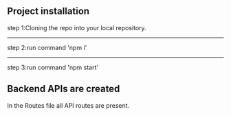 ## Project installation
step 1:Cloning the repo into your local repository.
____
step 2:run command 'npm i'
____
step 3:run command 'npm start'

## Backend APIs are created
In the Routes file all API routes are present.
